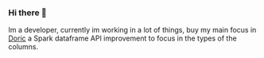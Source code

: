 ### Hi there 👋

Im a developer, currently im working in a lot of things, buy my main focus in [Doric](https://github.com/hablapps/doric) a Spark dataframe API improvement to focus in the types of the columns.

<!--
**alfonsorr/alfonsorr** is a ✨ _special_ ✨ repository because its `README.md` (this file) appears on your GitHub profile.

Here are some ideas to get you started:

- 🔭 I’m currently working on ...
- 🌱 I’m currently learning ...
- 👯 I’m looking to collaborate on ...
- 🤔 I’m looking for help with ...
- 💬 Ask me about ...
- 📫 How to reach me: ...
- 😄 Pronouns: ...
- ⚡ Fun fact: ...
-->
